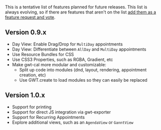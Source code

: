 This is a tentative list of features planned for future releases. This list is always evolving, so if there are features that aren't on the list [add them as a feature request and vote](http://code.google.com/p/gwt-cal/issues/list).

## Version 0.9.x ##

  * Day View: Enable Drag/Drop for `MultiDay` appointments
  * Day View: Differentiate between `AllDay` and `MultiDay` appointments
  * Use Resource Bundles for CSS
  * Use CSS3 Properties, such as RGBA, Gradient, etc
  * Make gwt-cal more modular and customizable:
    * Split up code into modules (dnd, layout, rendering, appointment creation, etc)
    * Use GWT.create to load modules so they can easily be replaced

## Version 1.0.x ##

  * Support for printing
  * Support for direct JS integration via gwt-exporter
  * Support for Recurring Appointments
  * Explore additional views, such as an `AgendaView` or `GanntView`